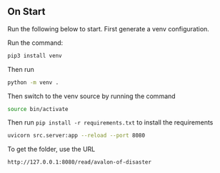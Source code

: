 ## On Start

Run the following below to start.
First generate a venv configuration.

Run the command:

```bash
pip3 install venv
```

Then run

```bash
python -m venv .
```

Then switch to the venv source by running the command

```bash
source bin/activate
```

Then run `pip install -r requirements.txt` to install the requirements

```bash
uvicorn src.server:app --reload --port 8080
```

To get the folder, use the URL

```bash
http://127.0.0.1:8080/read/avalon-of-disaster
```
